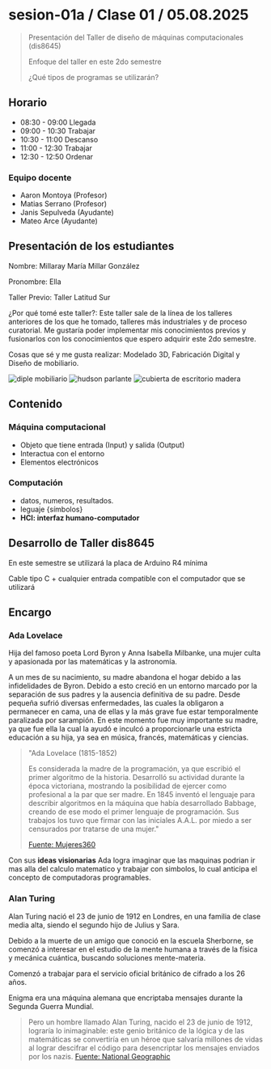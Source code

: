 # sesion-01a / Clase 01 / 05.08.2025
>
> Presentación del Taller de diseño de máquinas computacionales (dis8645)
>
> Enfoque del taller en este 2do semestre
>
> ¿Qué tipos de programas se utilizarán?

## Horario

- 08:30 - 09:00   Llegada
- 09:00 - 10:30   Trabajar
- 10:30 - 11:00   Descanso
- 11:00 - 12:30   Trabajar
- 12:30 - 12:50   Ordenar

### Equipo docente

- Aaron Montoya (Profesor)
- Matias Serrano (Profesor)
- Janis Sepulveda (Ayudante)
- Mateo Arce (Ayudante)

## Presentación de los estudiantes

  Nombre: Millaray María Millar González
  
  Pronombre: Ella
  
  Taller Previo: Taller Latitud Sur
  
  ¿Por qué tomé este taller?: Este taller sale de la línea de los talleres anteriores de los que he tomado,
  talleres más industriales y de proceso curatorial. Me gustaría poder implementar mis conocimientos previos
  y fusionarlos con los conocimientos que espero adquirir este 2do semestre.
  
  Cosas que sé y me gusta realizar: Modelado 3D, Fabricación Digital y Diseño de mobiliario. 

![diple mobiliario](./imagenes/diple01.png) 
![hudson parlante](./imagenes/hudson.png) 
![cubierta de escritorio madera](./imagenes/cubierta.png) 

## Contenido 

### Máquina computacional

- Objeto que tiene entrada (Input) y salida (Output)
- Interactua con el entorno 
- Elementos electrónicos


### Computación

- datos, numeros, resultados.
- leguaje {símbolos}
- **HCI: interfaz humano-computador**

## Desarrollo de Taller dis8645

En este semestre se utilizará la placa de Arduino R4 mínima 

Cable tipo C + cualquier entrada compatible con el computador que se utilizará 

## Encargo 
### Ada Lovelace

Hija del famoso poeta Lord Byron y Anna Isabella Milbanke, una mujer culta y apasionada por las matemáticas y la astronomía.

A un mes de su nacimiento, su madre abandona el hogar debido a las infidelidades de Byron. Debido a esto creció en un entorno marcado por la separación de sus padres y la ausencia definitiva de su padre. Desde pequeña sufrió diversas enfermedades, las cuales la obligaron a permanecer en cama, una de ellas y la más grave fue estar temporalmente paralizada por sarampión. En este momento fue muy importante su madre, ya que fue ella la cual la ayudó e inculcó a proporcionarle una estricta educación a su hija, ya sea en música, francés, matemáticas y ciencias.
 
> "Ada Lovelace (1815-1852)
> 
> Es considerada la madre de la programación, ya que escribió el primer algoritmo de la historia. Desarrolló su actividad durante la época victoriana, mostrando la posibilidad de ejercer como profesional a la par que ser madre. En 1845 inventó el lenguaje para describir algoritmos en la máquina que había desarrollado Babbage, creando de ese modo el primer lenguaje de programación. Sus trabajos los tuvo que firmar con las iniciales A.A.L. por miedo a ser censurados por tratarse de una mujer."
> 
>[Fuente: Mujeres360](https://mujeres360.org/mujeres-destacadas/mujeres-que-revolucionaron-la-tecnologia/)

Con sus **ideas visionarias** Ada logra imaginar que las maquinas podrian ir mas alla del calculo matematico y trabajar con simbolos, lo cual anticipa el concepto de computadoras programables. 

### Alan Turing

Alan Turing nació el 23 de junio de 1912 en Londres, en una familia de clase media alta, siendo el segundo hijo de Julius y Sara.

Debido a la muerte de un amigo que conoció en la escuela Sherborne, se comenzó a interesar en el estudio de la mente humana a través de la física y mecánica cuántica, buscando soluciones mente-materia.

Comenzó a trabajar para el servicio oficial británico de cifrado a los 26 años.

Enigma era una máquina alemana que encriptaba mensajes durante la Segunda Guerra Mundial.

>Pero un hombre llamado Alan Turing, nacido el 23 de junio de 1912, lograría lo inimaginable: este genio británico de la lógica y de las matemáticas se convertiría en un héroe que salvaría millones de vidas al lograr descifrar el código para desencriptar los mensajes enviados por los nazis.
>[Fuente: National Geographic](https://historia.nationalgeographic.com.es/a/alan-turing-arma-secreta-aliados_16352)





